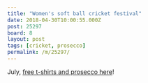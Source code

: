 ```yaml
---
title: "Women's soft ball cricket festival"
date: 2018-04-30T10:00:55.000Z
post: 25297
board: 8
layout: post
tags: [cricket, prosecco]
permalink: /m/25297/
---
```

July, <a href="http://folkestonecc.com/news/2018/womens-cricket.html">free t-shirts and prosecco here</a>!
